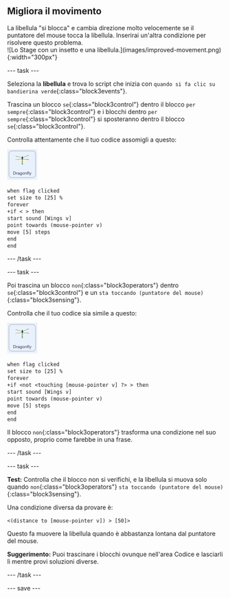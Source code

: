 ## Migliora il movimento

<div style="display: flex; flex-wrap: wrap">
<div style="flex-basis: 200px; flex-grow: 1; margin-right: 15px;">
La libellula "si blocca" e cambia direzione molto velocemente se il puntatore del mouse tocca la libellula. Inserirai un'altra condizione per risolvere questo problema.
</div>
<div>
![Lo Stage con un insetto e una libellula.](images/improved-movement.png){:width="300px"}
</div>
</div>

--- task ---

Seleziona la **libellula** e trova lo script che inizia con `quando si fa clic su bandierina verde`{:class="block3events"}.

Trascina un blocco `se`{:class="block3control"} dentro il blocco `per sempre`{:class="block3control"} e i blocchi dentro `per sempre`{:class="block3control"} si sposteranno dentro il blocco `se`{:class="block3control"}.

Controlla attentamente che il tuo codice assomigli a questo:

![](images/dragonfly-icon.png)

```blocks3
when flag clicked
set size to [25] %
forever
+if < > then
start sound [Wings v]
point towards (mouse-pointer v)
move [5] steps
end
end
```
--- /task ---

--- task ---

Poi trascina un blocco `non`{:class="block3operators"} dentro `se`{:class="block3control"} e un `sta toccando (puntatore del mouse)`{:class="block3sensing"}.

Controlla che il tuo codice sia simile a questo:

![](images/dragonfly-icon.png)

```blocks3
when flag clicked
set size to [25] %
forever
+if <not <touching [mouse-pointer v] ?> > then
start sound [Wings v]
point towards (mouse-pointer v)
move [5] steps
end
end
```

Il blocco `non`{:class="block3operators"} trasforma una condizione nel suo opposto, proprio come farebbe in una frase.

--- /task ---

--- task ---

**Test:** Controlla che il blocco non si verifichi, e la libellula si muova solo quando `non`{:class="block3operators"} `sta toccando (puntatore del mouse)`{:class="block3sensing"}.

Una condizione diversa da provare è:

```blocks3
<(distance to [mouse-pointer v]) > [50]>
```

Questo fa muovere la libellula quando è abbastanza lontana dal puntatore del mouse.

**Suggerimento:** Puoi trascinare i blocchi ovunque nell'area Codice e lasciarli lì mentre provi soluzioni diverse.

--- /task ---

--- save ---
